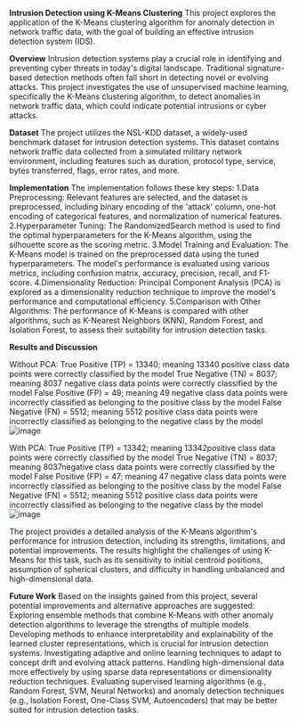 **Intrusion Detection using K-Means Clustering**
This project explores the application of the K-Means clustering algorithm for anomaly detection in network traffic data, with the goal of building an effective intrusion detection system (IDS).

**Overview**
Intrusion detection systems play a crucial role in identifying and preventing cyber threats in today's digital landscape. Traditional signature-based detection methods often fall short in detecting novel or evolving attacks. This project investigates the use of unsupervised machine learning, specifically the K-Means clustering algorithm, to detect anomalies in network traffic data, which could indicate potential intrusions or cyber attacks.

**Dataset**
The project utilizes the NSL-KDD dataset, a widely-used benchmark dataset for intrusion detection systems. This dataset contains network traffic data collected from a simulated military network environment, including features such as duration, protocol type, service, bytes transferred, flags, error rates, and more.

**Implementation**
The implementation follows these key steps:
1.Data Preprocessing: Relevant features are selected, and the dataset is preprocessed, including binary encoding of the 'attack' column, one-hot encoding of categorical features, and normalization of numerical features.
2.Hyperparameter Tuning: The RandomizedSearch method is used to find the optimal hyperparameters for the K-Means algorithm, using the silhouette score as the scoring metric.
3.Model Training and Evaluation: The K-Means model is trained on the preprocessed data using the tuned hyperparameters. The model's performance is evaluated using various metrics, including confusion matrix, accuracy, precision, recall, and F1-score.
4.Dimensionality Reduction: Principal Component Analysis (PCA) is explored as a dimensionality reduction technique to improve the model's performance and computational efficiency.
5.Comparison with Other Algorithms: The performance of K-Means is compared with other algorithms, such as K-Nearest Neighbors (KNN), Random Forest, and Isolation Forest, to assess their suitability for intrusion detection tasks.

**Results and Discussion**

Without PCA:
True Positive (TP) = 13340; meaning 13340 positive class data points were correctly classified by the model
True Negative (TN) = 8037; meaning 8037 negative class data points were correctly classified by the model
False Positive (FP) = 49; meaning 49 negative class data points were incorrectly classified as belonging to the positive class by the model
False Negative (FN) = 5512; meaning 5512 positive class data points were incorrectly classified as belonging to the negative class by the model
![image](https://github.com/swethabotta/IDS_Using_KMEANS/assets/169571533/5c019d0d-33f1-4fb3-ad64-a25c969dca11)

With PCA: 
True Positive (TP) = 13342; meaning 13342positive class data points were correctly classified by the model
True Negative (TN) = 8037; meaning 8037negative class data points were correctly classified by the model
False Positive (FP) = 47; meaning 47 negative class data points were incorrectly classified as belonging to the positive class by the model
False Negative (FN) = 5512; meaning 5512 positive class data points were incorrectly classified as belonging to the negative class by the model
![image](https://github.com/swethabotta/IDS_Using_KMEANS/assets/169571533/aa92e8a4-9a07-4bc2-b396-22000223d985)


The project provides a detailed analysis of the K-Means algorithm's performance for intrusion detection, including its strengths, limitations, and potential improvements. The results highlight the challenges of using K-Means for this task, such as its sensitivity to initial centroid positions, assumption of spherical clusters, and difficulty in handling unbalanced and high-dimensional data.

**Future Work**
Based on the insights gained from this project, several potential improvements and alternative approaches are suggested:
Exploring ensemble methods that combine K-Means with other anomaly detection algorithms to leverage the strengths of multiple models.
Developing methods to enhance interpretability and explainability of the learned cluster representations, which is crucial for intrusion detection systems.
Investigating adaptive and online learning techniques to adapt to concept drift and evolving attack patterns.
Handling high-dimensional data more effectively by using sparse data representations or dimensionality reduction techniques.
Evaluating supervised learning algorithms (e.g., Random Forest, SVM, Neural Networks) and anomaly detection techniques (e.g., Isolation Forest, One-Class SVM, Autoencoders) that may be better suited for intrusion detection tasks.
